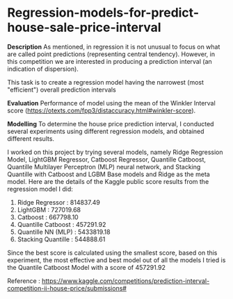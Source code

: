 # Regression-models-for-predict-house-sale-price-interval
**Description**
As mentioned, in regression it is not unusual to focus on what are called point predictions (representing central tendency). However, in this competition we are interested in producing a prediction interval (an indication of dispersion).

This task is to create a regression model having the narrowest (most "efficient") overall prediction intervals

**Evaluation**
Performance of model using the mean of the Winkler Interval score (https://otexts.com/fpp3/distaccuracy.html#winkler-score). 

**Modelling**
To determine the house price prediction interval, I conducted several experiments using different regression models, and obtained different results.

I worked on this project by trying several models, namely Ridge Regression Model, LightGBM Regressor, Catboost Regressor, Quantille Catboost, Quantille Multilayer Perceptron (MLP) neural network, and Stacking Quantille with Catboost and LGBM Base models and Ridge as the meta model.
Here are the details of the Kaggle public score results from the regression model I did:
1. Ridge Regressor : 814837.49
2. LightGBM : 727019.68
3. Catboost : 667798.10
4. Quantille Catboost : 457291.92
5. Quantille NN (MLP) : 5433819.18
6. Stacking Quantille : 544888.61

Since the best score is calculated using the smallest score, based on this experiment, the most effective and best model out of all the models I tried is the Quantile Catboost Model with a score of 457291.92

Reference : 
https://www.kaggle.com/competitions/prediction-interval-competition-ii-house-price/submissions#
